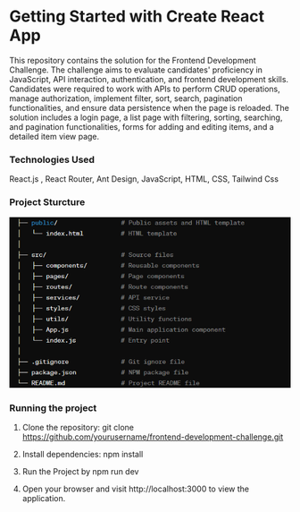 # Getting Started with Create React App

This repository contains the solution for the Frontend Development Challenge. The challenge aims to evaluate candidates' proficiency in JavaScript, API interaction, authentication, and frontend development skills. Candidates were required to work with APIs to perform CRUD operations, manage authorization, implement filter, sort, search, pagination functionalities, and ensure data persistence when the page is reloaded. The solution includes a login page, a list page with filtering, sorting, searching, and pagination functionalities, forms for adding and editing items, and a detailed item view page.



### Technologies Used
React.js ,
React Router,
Ant Design,
JavaScript,
HTML,
CSS,
Tailwind Css


### Project Sturcture
![Sample Image](screenshot_for_readme/Screenshot%20(67).png)

### Running the project

1. Clone the repository:
git clone https://github.com/yourusername/frontend-development-challenge.git

2. Install dependencies:
npm install 

3. Run the Project by 
npm run dev

4. Open your browser and visit http://localhost:3000 to view the application.


